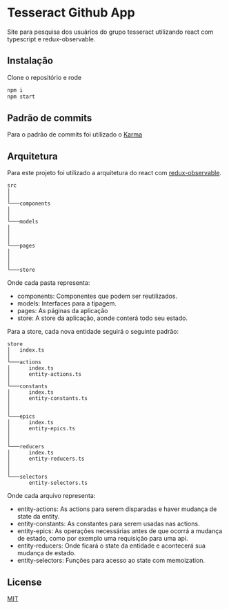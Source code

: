 # Tesseract Github App

Site para pesquisa dos usuários do grupo tesseract utilizando react com typescript e redux-observable.

## Instalação

Clone o repositório e rode 

```bash
npm i
npm start
```

## Padrão de commits

Para o padrão de commits foi utilizado o [Karma](http://karma-runner.github.io/4.0/dev/git-commit-msg.html)


## Arquitetura

Para este projeto foi utilizado a arquitetura do react com [redux-observable](https://redux-observable.js.org/). 

```
src
│       
│
└───components
│      
│
└───models   
│  
│   
│
└───pages  
│     
│   
│
└───store
```

Onde cada pasta representa:

* components: Componentes que podem ser reutilizados.
* models: Interfaces para a tipagem.
* pages: As páginas da aplicação
* store: A store da aplicação, aonde conterá todo seu estado.

Para a store, cada nova entidade seguirá o seguinte padrão:

```
store
│   index.ts    
│
└───actions
│      index.ts
│      entity-actions.ts
│
└───constants
│      index.ts
│      entity-constants.ts
│   
│
└───epics
│      index.ts
│      entity-epics.ts
│   
│
└───reducers
│      index.ts
│      entity-reducers.ts
│   
│
└───selectors
       entity-selectors.ts
```

Onde cada arquivo representa:

* entity-actions: As actions para serem disparadas e haver mudança de state da entity.
* entity-constants: As constantes para serem usadas nas actions.
* entity-epics: As operações necessárias antes de que ocorrá a mudança de estado, como por exemplo uma requisição para uma api.
* entity-reducers: Onde ficará o state da entidade e acontecerá sua mudança de estado.
* entity-selectors: Funções para acesso ao state com memoization.

## License
[MIT](https://choosealicense.com/licenses/mit/)